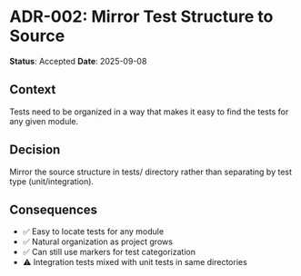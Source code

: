# ADR-002: Mirror Test Structure to Source

**Status**: Accepted
**Date**: 2025-09-08

## Context
Tests need to be organized in a way that makes it easy to find the tests for any given module.

## Decision
Mirror the source structure in tests/ directory rather than separating by test type (unit/integration).

## Consequences
- ✅ Easy to locate tests for any module
- ✅ Natural organization as project grows
- ✅ Can still use markers for test categorization
- ⚠️ Integration tests mixed with unit tests in same directories
